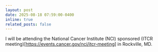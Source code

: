 ```yaml
---
layout: post
date: 2025-08-18 07:59:00-0400
inline: true
related_posts: false
---
```


I will be attending the National Cancer Institute (NCI) sponsored (ITCR meeting)[https://events.cancer.gov/nci/itcr-meeting] in Rockville, MD.
